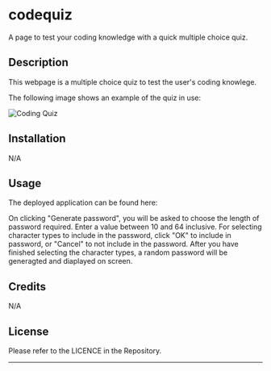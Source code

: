 # codequiz
A page to test your coding knowledge with a quick multiple choice quiz.

## Description

This webpage is a multiple choice quiz to test the user's coding knowlege.

The following image shows an example of the quiz in use:

![Coding Quiz](./assets/images/screenshot2.png)

## Installation

N/A

## Usage

The deployed application can be found here: <!--- Uncomment once deployed https://allen-ec.github.io/codequiz/ -->

On clicking "Generate password", you will be asked to choose the length of password required.
Enter a value between 10 and 64 inclusive.
For selecting character types to include in the password, click "OK" to include in password, or "Cancel" to not include in the password.
After you have finished selecting the character types, a random password will be generagted and diaplayed on screen.

## Credits

N/A

## License

Please refer to the LICENCE in the Repository.

---